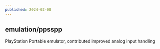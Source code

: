 ```yaml
---
published: 2024-02-08
---
```


## emulation/ppsspp

PlayStation Portable emulator, contributed improved analog input handling
